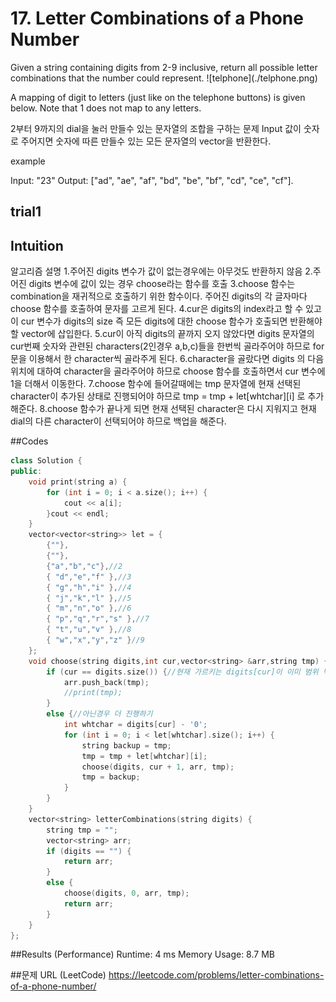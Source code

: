 <h1>17. Letter Combinations of a Phone Number</h1>
Given a string containing digits from 2-9 inclusive, return all possible letter combinations that the number could represent.
![telphone](./telphone.png)

A mapping of digit to letters (just like on the telephone buttons) is given below. Note that 1 does not map to any letters.

2부터 9까지의 dial을 눌러 만들수 있는 문자열의 조합을 구하는 문제
Input 값이 숫자로 주어지면 숫자에 따른 만들수 있는 모든 문자열의 vector을 반환한다. 

example

Input: "23"
Output: ["ad", "ae", "af", "bd", "be", "bf", "cd", "ce", "cf"].

## trial1
## Intuition
알고리즘 설명
1.주어진 digits 변수가 값이 없는경우에는 아무것도 반환하지 않음
2.주어진 digits 변수에 값이 있는 경우 choose라는 함수를 호출
3.choose 함수는 combination을 재귀적으로 호출하기 위한 함수이다.
주어진 digits의 각 글자마다 choose 함수를 호출하여 문자를 고르게 된다.
4.cur은 digits의 index라고 할 수 있고 이 cur 변수가 digits의 size 즉 모든 digits에 대한 choose 함수가 호출되면 
반환해야할 vector에 삽입한다.
5.cur이 아직 digits의 끝까지 오지 않았다면 digits 문자열의 cur번째 숫자와 관련된 characters(2인경우 a,b,c)들을 한번씩 골라주어야 하므로 for문을
이용해서 한 character씩 골라주게 된다.
6.character을 골랐다면 digits 의 다음 위치에 대하여 character을 골라주어야 하므로 choose 함수를 호출하면서 cur 변수에 1을 더해서 이동한다.
7.choose 함수에 들어갈때에는 tmp 문자열에 현재 선택된 character이 추가된 상태로 진행되어야 하므로 tmp = tmp + let[whtchar][i] 로 추가해준다.
8.choose 함수가 끝나게 되면 현재 선택된 character은 다시 지워지고 현재 dial의 다른 character이 선택되어야 하므로 백업을 해준다.

##Codes
```cpp
class Solution {
public:
	void print(string a) {
		for (int i = 0; i < a.size(); i++) {
			cout << a[i];
		}cout << endl;
	}
	vector<vector<string>> let = {
		{""},
		{""},
		{"a","b","c"},//2
		{ "d","e","f" },//3
		{ "g","h","i" },//4
		{ "j","k","l" },//5
		{ "m","n","o" },//6
		{ "p","q","r","s" },//7
		{ "t","u","v" },//8
		{ "w","x","y","z" }//9
	};
	void choose(string digits,int cur,vector<string> &arr,string tmp) {
		if (cur == digits.size()) {//현재 가르키는 digits[cur]이 이미 범위 밖일때
			arr.push_back(tmp);
			//print(tmp);
		}
		else {//아닌경우 더 진행하기
			int whtchar = digits[cur] - '0';
			for (int i = 0; i < let[whtchar].size(); i++) {
				string backup = tmp;
				tmp = tmp + let[whtchar][i];
				choose(digits, cur + 1, arr, tmp);
				tmp = backup;
			}
		}
	}
	vector<string> letterCombinations(string digits) {
		string tmp = "";
		vector<string> arr;
		if (digits == "") {
			return arr;
		}
		else {
			choose(digits, 0, arr, tmp);
			return arr;
		}
	}
};
```

##Results (Performance)
Runtime: 4 ms
Memory Usage: 8.7 MB


##문제 URL (LeetCode)
https://leetcode.com/problems/letter-combinations-of-a-phone-number/
